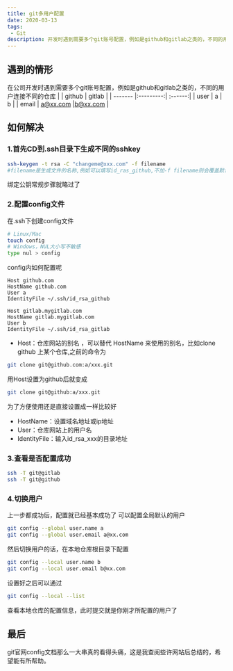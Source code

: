 ```yaml
---
title: git多用户配置
date: 2020-03-13
tags:
 - Git
description: 开发时遇到需要多个git账号配置，例如是github和gitlab之类的，不同的用户连接不同的仓库。那么要如何去配置呢？
---
```


## 遇到的情形
在公司开发时遇到需要多个git账号配置，例如是github和gitlab之类的，不同的用户连接不同的仓库
|         | github    | gitlab  |
| ------- |:---------:| :------:|
| user    | a         | b       |
| email   | a@xx.com  |b@xx.com |
## 如何解决
### 1.首先CD到.ssh目录下生成不同的sshkey 
``` bash
ssh-keygen -t rsa -C "changeme@xxx.com" -f filename
#filename是生成文件的名称,例如可以填写id_ras_github,不加-f filename则会覆盖默认的id_rsa文件
```
绑定公钥常规步骤就略过了

### 2.配置config文件
在.ssh下创建config文件
``` bash
# Linux/Mac
touch config
# Windows，NUL大小写不敏感
type nul > config
```
config内如何配置呢
```
Host github.com
HostName github.com
User a
IdentityFile ~/.ssh/id_rsa_github

Host gitlab.mygitlab.com
HostName gitlab.mygitlab.com
User b
IdentityFile ~/.ssh/id_rsa_gitlab
```
+ Host：仓库网站的别名 ，可以替代 HostName 来使用的别名，比如clone github 上某个仓库,之前的命令为
``` bash
git clone git@github.com:a/xxx.git
```
用Host设置为github后就变成
``` bash
git clone git@github:a/xxx.git
```
为了方便使用还是直接设置成一样比较好
+ HostName：设置域名地址或ip地址
+ User：仓库网站上的用户名  
+ IdentityFile：输入id_rsa_xxx的目录地址 

### 3.查看是否配置成功
``` bash
ssh -T git@gitlab
ssh -T git@github
```
### 4.切换用户
上一步都成功后，配置就已经基本成功了
可以配置全局默认的用户
``` bash
git config --global user.name a
git config --global user.email a@xx.com
```
然后切换用户的话，在本地仓库根目录下配置
``` bash
git config --local user.name b
git config --local user.email b@xx.com
```
设置好之后可以通过
``` bash
git config --local --list
```
查看本地仓库的配置信息，此时提交就是你刚才所配置的用户了

## 最后
git官网config文档那么一大串真的看得头痛，这是我查阅些许网站后总结的，希望能有所帮助。